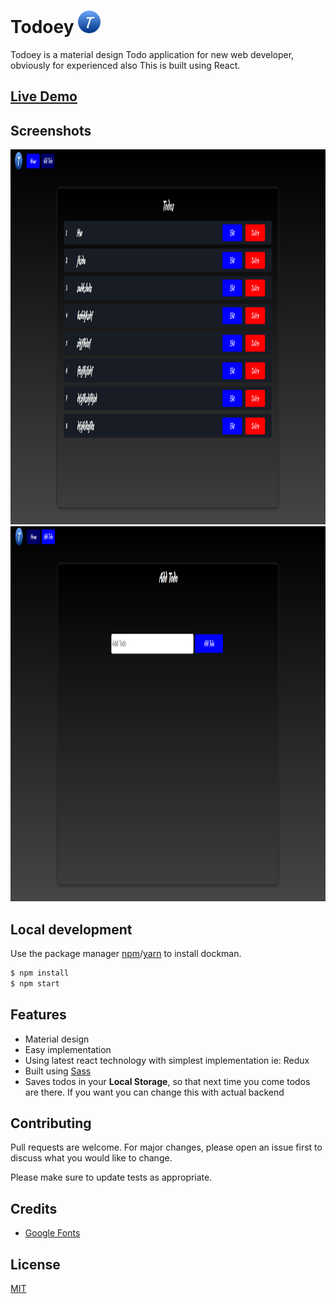 # Todoey <img src="https://raw.githubusercontent.com/singhsaubhik/Todoey/master/public/logo_png.png" width="36" height="36">


Todoey is a material design Todo application for new web developer, obviously for experienced also This is built using React.

## [Live Demo](https://todoey1.netlify.app)

## Screenshots

<img src="https://raw.githubusercontent.com/singhsaubhik/Todoey/master/screenshots/img1.png" width="800" height="600">


<img src="https://raw.githubusercontent.com/singhsaubhik/Todoey/master/screenshots/img2.png" width="800" height="600">

## Local development

Use the package manager [npm](https://www.npmjs.com/)/[yarn](https://yarnpkg.com/) to install dockman.

```bash
$ npm install
$ npm start
```

## Features
- Material design
- Easy implementation
- Using latest react technology with simplest implementation ie: Redux
- Built using [Sass](https://www.sass.org)
- Saves todos in your **Local Storage**, so that next time you come todos are there. If you want you can change this with actual backend


## Contributing
Pull requests are welcome. For major changes, please open an issue first to discuss what you would like to change.

Please make sure to update tests as appropriate.

## Credits

* [Google Fonts](https://fonts.google.com/)

## License
[MIT](https://choosealicense.com/licenses/mit/)
